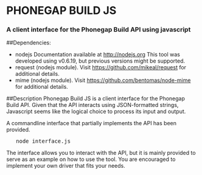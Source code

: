 # PHONEGAP BUILD JS
 
### A client interface for the Phonegap Build API using javascript


##Dependencies:
* nodejs  Documentation available at http://nodejs.org
		  This tool was developed using v0.6.19, but previous versions might be supported.
* request (nodejs module).  Visit https://github.com/mikeal/request for additional details.
* mime    (nodejs module).  Visit https://github.com/bentomas/node-mime for additional details.

##Description
Phonegap Build JS is a client interface for the Phonegap Build API.  Given that the API interacts using JSON-formatted strings, Javascript seems like the logical choice to process its input and output.

A commandline interface that partially implements the API has been provided.  
<pre>
   node interface.js
</pre>

The interface allows you to interact with the API, but it is mainly provided to serve as an example on how to use the tool.  You are encouraged to implement your own driver that fits your needs.
